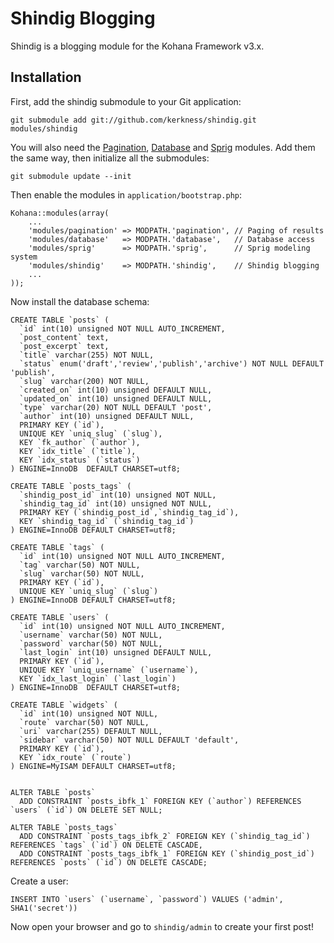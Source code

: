# Shindig Blogging

Shindig is a blogging module for the Kohana Framework v3.x.

## Installation

First, add the shindig submodule to your Git application:

    git submodule add git://github.com/kerkness/shindig.git modules/shindig

You will also need the [Pagination](http://github.com/kohana/pagination), [Database](http://github.com/kohana/database) and [Sprig](http://github.com/shadowhand/sprig) modules. Add them the same way, then initialize all the submodules:

    git submodule update --init

Then enable the modules in `application/bootstrap.php`:

    Kohana::modules(array(
        ...
        'modules/pagination' => MODPATH.'pagination', // Paging of results
        'modules/database'   => MODPATH.'database',   // Database access
        'modules/sprig'      => MODPATH.'sprig',      // Sprig modeling system
        'modules/shindig'    => MODPATH.'shindig',    // Shindig blogging
        ...
    ));

Now install the database schema:

    CREATE TABLE `posts` (
      `id` int(10) unsigned NOT NULL AUTO_INCREMENT,
      `post_content` text,
      `post_excerpt` text,
      `title` varchar(255) NOT NULL,
      `status` enum('draft','review','publish','archive') NOT NULL DEFAULT 'publish',
      `slug` varchar(200) NOT NULL,
      `created_on` int(10) unsigned DEFAULT NULL,
      `updated_on` int(10) unsigned DEFAULT NULL,
      `type` varchar(20) NOT NULL DEFAULT 'post',
      `author` int(10) unsigned DEFAULT NULL,
      PRIMARY KEY (`id`),
      UNIQUE KEY `uniq_slug` (`slug`),
      KEY `fk_author` (`author`),
      KEY `idx_title` (`title`),
      KEY `idx_status` (`status`)
    ) ENGINE=InnoDB  DEFAULT CHARSET=utf8;

    CREATE TABLE `posts_tags` (
      `shindig_post_id` int(10) unsigned NOT NULL,
      `shindig_tag_id` int(10) unsigned NOT NULL,
      PRIMARY KEY (`shindig_post_id`,`shindig_tag_id`),
      KEY `shindig_tag_id` (`shindig_tag_id`)
    ) ENGINE=InnoDB DEFAULT CHARSET=utf8;

    CREATE TABLE `tags` (
      `id` int(10) unsigned NOT NULL AUTO_INCREMENT,
      `tag` varchar(50) NOT NULL,
      `slug` varchar(50) NOT NULL,
      PRIMARY KEY (`id`),
      UNIQUE KEY `uniq_slug` (`slug`)
    ) ENGINE=InnoDB DEFAULT CHARSET=utf8;

    CREATE TABLE `users` (
      `id` int(10) unsigned NOT NULL AUTO_INCREMENT,
      `username` varchar(50) NOT NULL,
      `password` varchar(50) NOT NULL,
      `last_login` int(10) unsigned DEFAULT NULL,
      PRIMARY KEY (`id`),
      UNIQUE KEY `uniq_username` (`username`),
      KEY `idx_last_login` (`last_login`)
    ) ENGINE=InnoDB  DEFAULT CHARSET=utf8;

    CREATE TABLE `widgets` (
      `id` int(10) unsigned NOT NULL,
      `route` varchar(50) NOT NULL,
      `uri` varchar(255) DEFAULT NULL,
      `sidebar` varchar(50) NOT NULL DEFAULT 'default',
      PRIMARY KEY (`id`),
      KEY `idx_route` (`route`)
    ) ENGINE=MyISAM DEFAULT CHARSET=utf8;


    ALTER TABLE `posts`
      ADD CONSTRAINT `posts_ibfk_1` FOREIGN KEY (`author`) REFERENCES `users` (`id`) ON DELETE SET NULL;

    ALTER TABLE `posts_tags`
      ADD CONSTRAINT `posts_tags_ibfk_2` FOREIGN KEY (`shindig_tag_id`) REFERENCES `tags` (`id`) ON DELETE CASCADE,
      ADD CONSTRAINT `posts_tags_ibfk_1` FOREIGN KEY (`shindig_post_id`) REFERENCES `posts` (`id`) ON DELETE CASCADE;

Create a user:

    INSERT INTO `users` (`username`, `password`) VALUES ('admin', SHA1('secret'))

Now open your browser and go to `shindig/admin` to create your first post!

